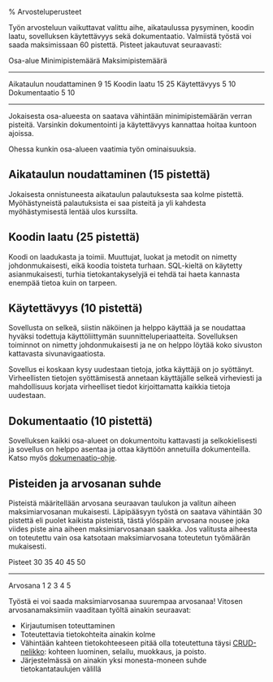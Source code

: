 % Arvosteluperusteet
<!-- order: xx -->

Työn arvosteluun vaikuttavat valittu aihe, aikataulussa pysyminen, koodin laatu, sovelluksen
käytettävyys sekä dokumentaatio.
Valmiistä työstä voi saada maksimissaan 60 pistettä. 
Pisteet jakautuvat seuraavasti:

Osa-alue                    Minimipistemäärä   Maksimipistemäärä
------------------------  -------------------- -----------------
Aikataulun noudattaminen  9                    15
Koodin laatu              15                   25
Käytettävyys              5                    10 
Dokumentaatio             5                    10
------------------------  -------------------- ------------------

<alert>
Jokaisesta osa-alueesta on saatava vähintään minimipistemäärän verran pisteitä.
Varsinkin dokumentointi ja käytettävyys kannattaa hoitaa kuntoon ajoissa.
</alert>

Ohessa kunkin osa-alueen vaatimia työn ominaisuuksia.

## Aikataulun noudattaminen (15 pistettä)

Jokaisesta onnistuneesta aikataulun palautuksesta saa kolme pistettä. 
Myöhästyneistä palautuksista ei saa pisteitä ja yli kahdesta myöhästymisestä
lentää ulos kurssilta.

## Koodin laatu (25 pistettä)
Koodi on laadukasta ja toimii. Muuttujat, luokat ja metodit on nimetty johdonmukaisesti, 
eikä koodia toisteta turhaan. SQL-kieltä on käytetty asianmukaisesti, turhia
tietokantakyselyjä ei tehdä tai haeta kannasta enempää tietoa kuin on tarpeen.

## Käytettävyys (10 pistettä)

Sovellusta on selkeä, siistin näköinen ja helppo käyttää ja se noudattaa hyväksi todettuja 
käyttöliittymän suunnitteluperiaatteita. Sovelluksen toiminnot on nimetty
johdonmukaisesti ja ne on helppo löytää koko sivuston kattavasta sivunavigaatiosta. 

Sovellus ei koskaan kysy uudestaan tietoja, jotka käyttäjä on jo syöttänyt.
Virheellisten tietojen syöttämisestä annetaan käyttäjälle selkeä virheviesti ja
mahdollisuus korjata virheelliset tiedot kirjoittamatta kaikkia tietoja uudestaan.

## Dokumentaatio (10 pistettä)

Sovelluksen kaikki osa-alueet on dokumentoitu kattavasti ja selkokielisesti
ja sovellus on helppo asentaa ja ottaa käyttöön annetuilla dokumenteilla.
Katso myös [dokumenaatio-ohje](dokumentaatio-ohje.html).

## Pisteiden ja arvosanan suhde

Pisteistä määritellään arvosana seuraavan taulukon ja valitun aiheen maksimiarvosanan mukaisesti.
Läpipääsyyn työstä on saatava vähintään 30 pistettä eli puolet kaikista 
pisteistä, tästä ylöspäin arvosana nousee joka viides piste aina aiheen
maksimiarvosanaan saakka. Jos valitusta aiheesta on toteutettu vain osa
katsotaan maksimiarvosana toteutetun työmäärän mukaisesti.

Pisteet    30  35  40  45  50
---------  --- --- --- --- ---
Arvosana   1   2   3   4   5

Työstä ei voi saada maksimiarvosanaa suurempaa arvosanaa!
Vitosen arvosanamaksimiin vaaditaan työltä ainakin seuraavat:
  
* Kirjautumisen toteuttaminen
* Toteutettavia tietokohteita ainakin kolme
* Vähintään kahteen tietokohteeseen pitää olla toteutettuna täysi [CRUD-nelikko](http://en.wikipedia.org/wiki/Create,_read,_update_and_delete): kohteen luominen, selailu, muokkaus, ja poisto.
* Järjestelmässä on ainakin yksi monesta-moneen suhde tietokantataulujen välillä
